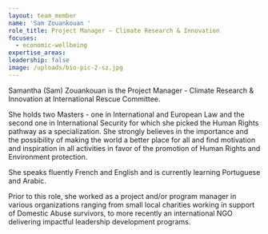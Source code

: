 ```yaml
---
layout: team_member
name: 'Sam Zouankouan '
role_title: Project Manager – Climate Research & Innovation
focuses:
  - economic-wellbeing
expertise_areas:
leadership: false
image: /uploads/bio-pic-2-sz.jpg
---
```

Samantha (Sam) Zouankouan is the Project Manager - Climate Research & Innovation at International Rescue Committee.

She holds two Masters - one in International and European Law and the second one in International Security for which she picked the Human Rights pathway as a specialization. She strongly believes in the importance and the possibility of making the world a better place for all and find motivation and inspiration in all activities in favor of the promotion of Human Rights and Environment protection.

She speaks fluently French and English and is currently learning Portuguese and Arabic.

Prior to this role, she worked as a project and/or program manager in various organizations ranging from small local charities working in support of Domestic Abuse survivors, to more recently an international NGO delivering impactful leadership development programs.